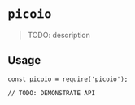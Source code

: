 # `picoio`

> TODO: description

## Usage

```
const picoio = require('picoio');

// TODO: DEMONSTRATE API
```
